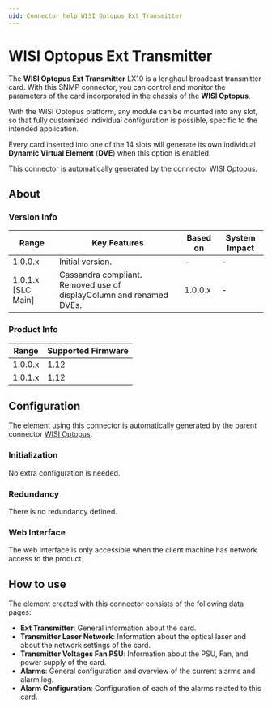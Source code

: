 ```yaml
---
uid: Connector_help_WISI_Optopus_Ext_Transmitter
---
```


# WISI Optopus Ext Transmitter

The **WISI Optopus Ext Transmitter** LX10 is a longhaul broadcast transmitter card. With this SNMP connector, you can control and monitor the parameters of the card incorporated in the chassis of the **WISI Optopus**.

With the WISI Optopus platform, any module can be mounted into any slot, so that fully customized individual configuration is possible, specific to the intended application.

Every card inserted into one of the 14 slots will generate its own individual **Dynamic Virtual Element** (**DVE**) when this option is enabled.

This connector is automatically generated by the connector WISI Optopus.

## About

### Version Info

| Range              | Key Features                                                      | Based on   | System Impact   |
|----------------------|---------------------------------------------------------------------|--------------|-------------------|
| 1.0.0.x              | Initial version.                                                    | -            | -                 |
| 1.0.1.x [SLC Main]   | Cassandra compliant. Removed use of displayColumn and renamed DVEs. | 1.0.0.x      | -                 |

### Product Info

| Range     | Supported Firmware     |
|-----------|------------------------|
| 1.0.0.x   | 1.12                   |
| 1.0.1.x   | 1.12                   |

## Configuration

The element using this connector is automatically generated by the parent connector [WISI Optopus](xref:Connector_help_WISI_Optopus).

### Initialization

No extra configuration is needed.

### Redundancy

There is no redundancy defined.

### Web Interface

The web interface is only accessible when the client machine has network access to the product.

## How to use

The element created with this connector consists of the following data pages:

- **Ext Transmitter**: General information about the card.
- **Transmitter Laser Network**: Information about the optical laser and about the network settings of the card.
- **Transmitter Voltages Fan PSU**: Information about the PSU, Fan, and power supply of the card.
- **Alarms**: General configuration and overview of the current alarms and alarm log.
- **Alarm Configuration**: Configuration of each of the alarms related to this card.
